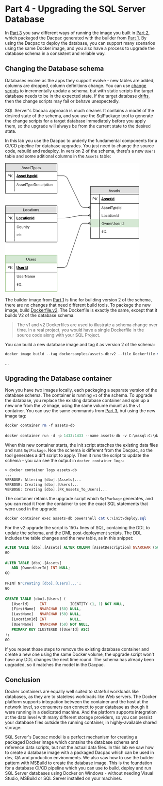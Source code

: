 # Part 4 - Upgrading the SQL Server Database

In [Part 3](part-3.md) you saw different ways of running the image you built in [Part 2](part-2.md), which packaged the Dacpac generated with the builder from [Part 1](part-1.md). By using the Dacpac to deploy the database, you can support many scenarios using the same Docker image, and you also have a process to upgrade the database schema in a consistent and reliable way.

## Changing the Database schema

Databases evolve as the apps they support evolve - new tables are added, columns are dropped, column definitions change. You can use [change scripts](https://www.infoq.com/articles/db-versioning-scripts) to incrementally update a schema, but with static scripts the target database needs to be in the expected state. If the target database [drifts](https://www.simple-talk.com/blogs/tackling-the-problem-of-database-version-drift/), then the change scripts may fail or behave unexpectedly.

SQL Server's Dacpac approach is much cleaner. It contains a model of the desired state of the schema, and you use the SqlPackage tool to generate the change scripts for a target database immediately before you apply them, so the upgrade will always be from the current state to the desired state. 

In this lab you use the Dacpac to underly the fundamental components for a CI/CD pipeline for database upgrades. You just need to change the source code, rebuild and redeploy. In version 2 of the schema, there's a new `Users` table and some aditional columns in the `Assets` table:

![Database schema, version 2](./img/schema-v2.png)

The builder image from [Part 1](part-1.md) is fine for building version 2 of the schema, there are no changes that need different build tools. To package the new image, build [Dockerfile.v2](Dockerfile.v2). The Dockerfile is exactly the same, except that it builds V2 of the database schema.

> The v1 and v2 Dockerfiles are used to illustrate a schema change over time. In a real project, you would have a single Dockerfile in the source code along with your SQL Project.

You can build a new database image and tag it as version 2 of the schema:

```PowerShell
docker image build --tag dockersamples/assets-db:v2 --file Dockerfile.v2 .
```
...

## Upgrading the Database container

Now you have two images locally, each packaging a separate version of the database schema. The container is running `v1` of the schema. To upgrade the database, you replace the existing database container and spin up a new one from the `v2` image, using the same volume mount as the `v1` container. You can use the same commands from [Part 3](part-3.md), but using the new image tag:

```PowerShell
docker container rm -f assets-db

docker container run -d -p 1433:1433 --name assets-db -v C:\mssql:C:\database dockersamples/assets-db:v2
```

When this new container starts, the init script attaches the existing data files and runs `SqlPackage`. Noe the schema is different from the Dacpac, so the tool generates a diff script to apply. Then it runs the script to update the schema - you can see the output in `docker container logs`:

```
> docker container logs assets-db
...
VERBOSE: Altering [dbo].[Assets]...
VERBOSE: Creating [dbo].[Users]...
VERBOSE: Creating [dbo].[FK_Assets_To_Users]...
```

The container retains the upgrade script which `SqlPackage` generates, and you can read it from the container to see the exact SQL statements that were used in the upgrade:

 ```PowerShell
 docker container exec assets-db powershell cat C:\init\deploy.sql
 ```

For the v2 upgrade the script is 150+ lines of SQL, containing the DDL to update the schema, and the DML post-deployment scripts. The DDL includes the table changes and the new table, as in this snippet:

 ```SQL 
ALTER TABLE [dbo].[Assets] ALTER COLUMN [AssetDescription] NVARCHAR (500) NULL;
GO

ALTER TABLE [dbo].[Assets]
    ADD [OwnerUserId] INT NULL;
GO

PRINT N'Creating [dbo].[Users]...';
GO

CREATE TABLE [dbo].[Users] (
    [UserId]     INT           IDENTITY (1, 1) NOT NULL,
    [FirstName]  NVARCHAR (50) NULL,
    [LastName]   NVARCHAR (50) NULL,
    [LocationId] INT           NULL,
    [UserName]   NVARCHAR (50) NOT NULL,
    PRIMARY KEY CLUSTERED ([UserId] ASC)
);
GO
```

If you repeat those steps to remove the existing database container and create a new one using the same Docker volume, the upgrade script won't have any DDL changes the next time round. The schema has already been upgraded, so it matches the model in the Dacpac.

## Conclusion

Docker containers are equally well suited to stateful workloads like databases, as they are to stateless workloads like Web servers. The Docker platform supports integration between the container and the host at the network level, so consumers can connect to your database as though it were running in a dedicated machine. And the platform supports integration at the data level with many different storage providers, so you can persist your database files outside the running container, in highly-available shared storage.

SQL Server's Dacpac model is a perfect mechanism for creating a packaged Docker image which contains the database schema and reference data scripts, but not the actual data files. In this lab we saw how to create a database image with a packaged Dacpac which can be used in dev, QA and production environments. We also saw how to use the builder pattern with MSBuild to create the database image. This is the foundation for a database CI/CD pipeline which you can use to build, deploy and run SQL Server databases using Docker on Windows - without needing Visual Studio, MSBuild or SQL Server installed on your machines.